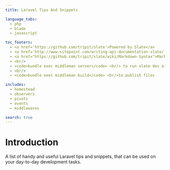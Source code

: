 ```yaml
---
title: Laravel Tips And Snippets

language_tabs:
  - php
  - blade
  - javascript

toc_footers:
  - <a href='https://github.com/tripit/slate'>Powered by Slate</a>
  - <a href='http://www.sitepoint.com/writing-api-documentation-slate/'>Follow the Slate tutorial</a>
  - <a href="https://github.com/tripit/slate/wiki/Markdown-Syntax">Markdown syntax</a>
  - <br/>
  - <code>bundle exec middleman server</code> <br/> to run slate dev at http://localhost:4567/
  - <br/>
  - <code>bundle exec middleman build</code> <br/>to publish files

includes:
  - homestead
  - observers
  - pivots
  - events
  - middlewares

search: true
---
```


# Introduction

A list of handy and useful Laravel tips and snippets, that can be used on your day-to-day development tasks.
